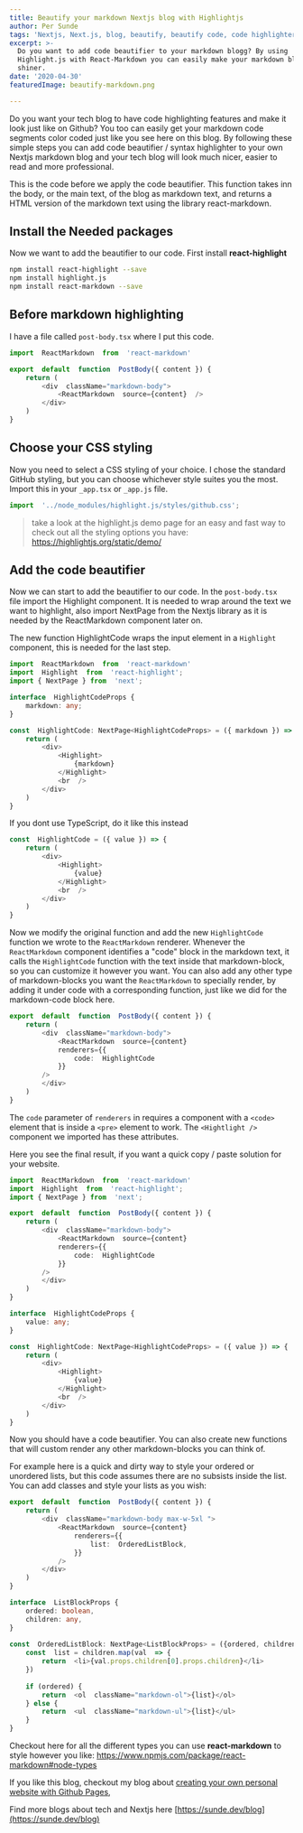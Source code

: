 ```yaml
---
title: Beautify your markdown Nextjs blog with Highlightjs
author: Per Sunde
tags: 'Nextjs, Next.js, blog, beautify, beautify code, code highlighter'
excerpt: >-
  Do you want to add code beautifier to your markdown blogg? By using
  Highlight.js with React-Markdown you can easily make your markdown blog
  shiner.
date: '2020-04-30'
featuredImage: beautify-markdown.png

---
```


Do you want your tech blog to have code highlighting features and make it look just like on Github? You too can easily get your markdown code segments color coded just like you see here on this blog. By following these simple steps you can add code beautifier / syntax highlighter to your own Nextjs markdown blog and your tech blog will look much nicer, easier to read and more professional.

This is the code before we apply the code beautifier. This function takes inn the body, or the main text, of the blog as markdown text, and returns a HTML version of the markdown text using the library react-markdown.

## Install the Needed packages
Now we want to add the beautifier to our code.
First install **react-highlight** 
```bash
npm install react-highlight --save
npm install highlight.js
npm install react-markdown --save
```

## Before markdown highlighting  
I have a file called `post-body.tsx` where I put this code.
```typescript
import  ReactMarkdown  from  'react-markdown'

export  default  function  PostBody({ content }) {
	return (
		<div  className="markdown-body">
			<ReactMarkdown  source={content}  />
		</div>
	)
}
```

## Choose your CSS styling
Now you need to select a CSS styling of your choice. I chose the standard GitHub styling, but you can choose whichever style suites you the most. Import this in your `_app.tsx` or `_app.js` file.
```js
import  '../node_modules/highlight.js/styles/github.css';
```
> take a look at the highlight.js demo page for an easy and fast way to check out all the styling options you have: https://highlightjs.org/static/demo/

## Add the code beautifier
Now we can start to add the beautifier to our code. In the `post-body.tsx ` file import the Highlight component. It is needed to wrap around the text we want to highlight, also import NextPage from the Nextjs library as it is needed by the ReactMarkdown component later on.

The new function HighlightCode wraps the input element in a `Highlight` component, this is needed for the last step.
```typescript
import  ReactMarkdown  from  'react-markdown'
import  Highlight  from  'react-highlight';
import { NextPage } from  'next';

interface  HighlightCodeProps {
	markdown: any;
}

const  HighlightCode: NextPage<HighlightCodeProps> = ({ markdown }) => {
	return (
		<div>
			<Highlight>
				{markdown}
			</Highlight>
			<br  />
		</div>
	)
}
```

If you dont use TypeScript, do it like this instead
```js
const  HighlightCode = ({ value }) => {
	return (
		<div>
			<Highlight>
				{value}
			</Highlight>
			<br  />
		</div>
	)
}
```
Now we modify the original function and add the new `HighlightCode` function we wrote to the `ReactMarkdown` renderer. Whenever the `ReactMarkdown` component identifies a "code" block in the markdown text, it calls the `HighlightCode` function with the text inside that markdown-block, so you can customize it however you want.  You can also add any other type of markdown-blocks you want the `ReactMarkdown` to specially render, by adding it under code with a corresponding function, just like we did for the markdown-code block here.
```typescript
export  default  function  PostBody({ content }) {
	return (
		<div  className="markdown-body">
			<ReactMarkdown  source={content}
			renderers={{
				code:  HighlightCode
			}}
		/>
		</div>
	)
}
```
The `code` parameter of `renderers`  in requires a component with a `<code>` element that is inside a `<pre>` element to work. The `<Hightlight />` component we imported has these attributes.

Here you see the final result, if you want a quick copy / paste solution for your website.
```typescript
import  ReactMarkdown  from  'react-markdown'
import  Highlight  from  'react-highlight';
import { NextPage } from  'next';

export  default  function  PostBody({ content }) {
	return (
		<div  className="markdown-body">
			<ReactMarkdown  source={content}
			renderers={{
				code:  HighlightCode
			}}
		/>
		</div>
	)
}

interface  HighlightCodeProps {
	value: any;
}

const  HighlightCode: NextPage<HighlightCodeProps> = ({ value }) => {
	return (
		<div>
			<Highlight>
				{value}
			</Highlight>
			<br  />
		</div>
	)
}
```

Now you should have a code beautifier. 
You can also create new functions that will custom render any other markdown-blocks you can think of.

For example here is a quick and dirty way to style your ordered or unordered lists, but this code assumes there are no subsists inside the list. You can add classes and style your lists as you wish:
```typescript
export  default  function  PostBody({ content }) {
	return (
		<div  className="markdown-body max-w-5xl ">
			<ReactMarkdown  source={content}
				renderers={{
					list:  OrderedListBlock,
				}}
			/>
		</div>
	)
}

interface  ListBlockProps {
	ordered: boolean,
	children: any,
}
  
const  OrderedListBlock: NextPage<ListBlockProps> = ({ordered, children}: OrderedListBlockProps) => {
	const  list = children.map(val  => {
		return  <li>{val.props.children[0].props.children}</li>
	})
	  
	if (ordered) {
		return  <ol  className="markdown-ol">{list}</ol>
	} else {
		return  <ul  className="markdown-ul">{list}</ul>
	}
}
```
Checkout here for all the different types you can use **react-markdown** to style however you like:
https://www.npmjs.com/package/react-markdown#node-types

If you like this blog, checkout my blog about [creating your own personal website with Github Pages](https://sunde.dev/blog/How_to_create_a_free_static_website_with_Github_Pages),

Find more blogs about tech and Nextjs here [https://sunde.dev/blog](https://sunde.dev/blog)


